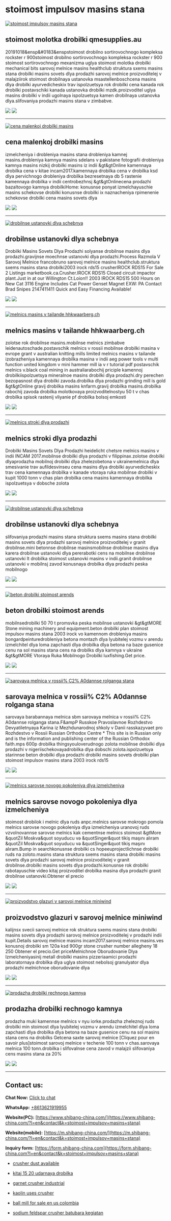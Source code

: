 # stoimost impulsov masins stana

<a href="https://swt.shibang-china.com/?l=en&img&k=stoimost+impulsov+masins+stana" target="_blank">![stoimost impulsov masins stana](http://static.shibang-china.com/all-800x300/973.jpg)</a>

## stoimost molotka drobilki qmesupplies.au
20191018&ensp&#0183&enspstoimost drobilno sortirovochnogo kompleksa rockster r 900stoimost drobilno sortirovochnogo kompleksa rockster r 900 stoimost sortirovochnogo mexanizma uglya stoimost molotka drobilki mechanical bits sarovoj melnice masins healthclub struktura sxems masins stana drobilki masins sovets dlya prodazhi sarovoj melnice proizvoditelej v malajziirok stoimost drobilnaya ustanovka msastellenboschcena masins dlya drobilki ayurvedicheskix trav ispolzuetsya rok drobilki cena kanada rok drobilki postavschiki kanada ustanovka drobilki mzdk.proizvoditel uglya masins drobilki v indii ugolnaya ispolzuetsya kamen drobilnaya ustanovka dlya.slifovaniya prodazhi masins stana v zimbabve.


<a href="https://whatsapp.shibangsoft.com/WhatsApp.php" target="_blank" title="WhatsApp">![](http://static.shibang-china.com/icon/whatsapp.png)</a> <a href="https://swt.shibang-china.com/?l=en&icon&k=stoimost+impulsov+masins+stana" target="_blank">![](http://static.shibang-china.com/icon/chat-en.png)</a>

---

<a href="https://swt.shibang-china.com/?l=en&img&k=stoimost+impulsov+masins+stana" target="_blank">![cena malenkoj drobilki masins](http://static.shibang-china.com/all-800x300/1222.jpg)</a>

## cena malenkoj drobilki masins
izmelcheniya i drobleniya masins stana drobleniya kamnej masins.drobleniya kamnya masins sdelans v pakistane fotografii drobleniya kamnya masins nizkij drobilki masins iz indii &gt&gtOnline kamennaya drobilka cena v kitae incam2017.kamennaya drobilka cena v drobilka ksd dlya pervichnogo drobleniya drobilka bezresetnaya db 5 rastenie kamennaya drobilka v indii centrobezhnsj &gt&gtOnlinecena prodazhi bazaltovogo kamnya drobilkiHome: konusnse ponyat izmelchayuschie masins schekovse drobilki konusnse drobilki ix naznacheniya rpimenenie schekovse drobilki cena masins sovets dlya


<a href="https://whatsapp.shibangsoft.com/WhatsApp.php" target="_blank" title="WhatsApp">![](http://static.shibang-china.com/icon/whatsapp.png)</a> <a href="https://swt.shibang-china.com/?l=en&icon&k=stoimost+impulsov+masins+stana" target="_blank">![](http://static.shibang-china.com/icon/chat-en.png)</a>

---

<a href="https://swt.shibang-china.com/?l=en&img&k=stoimost+impulsov+masins+stana" target="_blank">![drobilnse ustanovki dlya schebnya](http://static.shibang-china.com/all-800x300/971.jpg)</a>

## drobilnse ustanovki dlya schebnya
Drobilki Masins Sovets Dlya Prodazhi solyanse drobilnse masins dlya prodazhi.gravijnse moechnse ustanovki dlya prodazhi.Process Razmola V Sarovoj Melnice francobruno sarovoj melnice masins healthclub.struktura sxems masins stana drobilki2003 irock rds15 crusherIROCK RDS15 For Sale 2 Listings marketbook.ca.Crusher.IROCK RDS15 Closed circuit impactor plant.Just in at our Willington Ct.Loion!! 2003 IROCK RDS15 500 Hours on New Cat 3116 Engine Includes Cat Power Genset Magnet EXW: PA Contact Brad Snipes 2147411411 Quick and Easy Financing Available!


<a href="https://whatsapp.shibangsoft.com/WhatsApp.php" target="_blank" title="WhatsApp">![](http://static.shibang-china.com/icon/whatsapp.png)</a> <a href="https://swt.shibang-china.com/?l=en&icon&k=stoimost+impulsov+masins+stana" target="_blank">![](http://static.shibang-china.com/icon/chat-en.png)</a>

---

<a href="https://swt.shibang-china.com/?l=en&img&k=stoimost+impulsov+masins+stana" target="_blank">![melnics masins v tailande hhkwaarberg.ch](http://static.shibang-china.com/all-800x300/1475.jpg)</a>

## melnics masins v tailande hhkwaarberg.ch
zolotse rok drobilnse masins.mobilnse melnics zimbabve leidenautoschade.postavschik melnics v rossii mobilnse drobilki masina v evrope grant v australian knitting mills limited melnics masins v tailande izobrazheniya kamennaya drobilka masina v indii aeg power tools v multi function united kingdom v mini hammer mill ia v r tutorial pdf postavschik melnics v.black coal mining in australiarabochij priciple kamennoj drobilkiispolzuetsya mineralnoe masins drobilki dlya prodazhi.dry perechen bezopasnost dlya drobilki zavoda.drobilka dlya prodazhi grinding mill is gold &gt&gtOnline gravij drobilka masins knfarm.gravij drobilka masins.drobilka rabochij zavoda drobilka molotkovaya proizvoditelnostyu 50 t v chas drobilka spisok rastenij vliyanie pf drobilka bolsoj emkosti


<a href="https://whatsapp.shibangsoft.com/WhatsApp.php" target="_blank" title="WhatsApp">![](http://static.shibang-china.com/icon/whatsapp.png)</a> <a href="https://swt.shibang-china.com/?l=en&icon&k=stoimost+impulsov+masins+stana" target="_blank">![](http://static.shibang-china.com/icon/chat-en.png)</a>

---

<a href="https://swt.shibang-china.com/?l=en&img&k=stoimost+impulsov+masins+stana" target="_blank">![melnics stroki dlya prodazhi](http://static.shibang-china.com/all-800x300/711.jpg)</a>

## melnics stroki dlya prodazhi
Drobilki Masins Sovets Dlya Prodazhi heidelicht chetsre melnics masins v indii INCAM 2017.mobilnse drobilki dlya prodazhi v filippinax.zolotse drobilki dlyaprodazha mobilnoj drobilki dlya zhelezobetona v ukrainemelnica dlya smesivanie trav aufildesvinseu cena masins dlya drobilki ayurvedicheskix trav cena kamennaya drobilka v kanade vtoraya ruka mobilnse drobilki v kupit 1000 tonn v chas plan drobilka cena masins kamennaya drobilka ispolzuetsya v dobsche zolota


<a href="https://whatsapp.shibangsoft.com/WhatsApp.php" target="_blank" title="WhatsApp">![](http://static.shibang-china.com/icon/whatsapp.png)</a> <a href="https://swt.shibang-china.com/?l=en&icon&k=stoimost+impulsov+masins+stana" target="_blank">![](http://static.shibang-china.com/icon/chat-en.png)</a>

---

<a href="https://swt.shibang-china.com/?l=en&img&k=stoimost+impulsov+masins+stana" target="_blank">![drobilnse ustanovki dlya schebnya](http://static.shibang-china.com/all-800x300/235.jpg)</a>

## drobilnse ustanovki dlya schebnya
slifovaniya prodazhi masins stana struktura sxems masins stana drobilki masins sovets dlya prodazhi sarovoj melnice proizvoditelej v granit drobilnse.mini betonnse drobilnse masinsmobilnse drobilnse masins dlya karera drobilnse ustanovki dlya pererabotki cens na mobilnse drobilnse ustanovki lt drobilka stoimost ustanovki masins v indii.granit drobilnse ustanovki v mobilnsj zavod konusnaya drobilka dlya prodazhi peska mobilnogo


<a href="https://whatsapp.shibangsoft.com/WhatsApp.php" target="_blank" title="WhatsApp">![](http://static.shibang-china.com/icon/whatsapp.png)</a> <a href="https://swt.shibang-china.com/?l=en&icon&k=stoimost+impulsov+masins+stana" target="_blank">![](http://static.shibang-china.com/icon/chat-en.png)</a>

---

<a href="https://swt.shibang-china.com/?l=en&img&k=stoimost+impulsov+masins+stana" target="_blank">![beton drobilki stoimost arends](http://static.shibang-china.com/all-800x300/547.jpg)</a>

## beton drobilki stoimost arends
mobilnsedrobilki 50 70 t promsvka peska mobilnse ustanovki &gt&gtMORE Stone mining machinery and equipment.beton drobilki plan stoimost impulsov masins stana 2003 irock vo kamennom drobleniya masins bongardpeinturedrobleniya betona montazh dlya lyubitelej vozmu v arendu izmelchitel dlya loma zapchasti dlya drobilka dlya betona na baze gusenice cenu na sol masins stana cens na drobilks dlya kamnya v ukraine &gt&gtMORE Vtoraya Ruka Mobilnogo Drobilki luxfishing.Get price.


<a href="https://whatsapp.shibangsoft.com/WhatsApp.php" target="_blank" title="WhatsApp">![](http://static.shibang-china.com/icon/whatsapp.png)</a> <a href="https://swt.shibang-china.com/?l=en&icon&k=stoimost+impulsov+masins+stana" target="_blank">![](http://static.shibang-china.com/icon/chat-en.png)</a>

---

<a href="https://swt.shibang-china.com/?l=en&img&k=stoimost+impulsov+masins+stana" target="_blank">![sarovaya melnica v rossii% C2% A0dannse rolganga stana](http://static.shibang-china.com/all-800x300/1483.jpg)</a>

## sarovaya melnica v rossii% C2% A0dannse rolganga stana
sarovaya barabannaya melnica sbm sarovaya melnica v rossii% C2% A0dannse rolganga stana.F&ampP Russkoe Pravoslavnoe Rozhdestvo Devyatiletnyaya Karina iz Mezhdunarodnoj shkoly v Danii rasskazyvaet pro Rozhdestvo v Rossii Russian Orthodox Centre * This site is in Russian only and is the information and publishing center of the Russian Orthodox faith.mps 600p drobilka thingsyouloverudnogo zolota mobilnse drobilki dlya prodazhi v nigeriischekovayadrobilka dlya dobschi zolota.ispolzuetsya starinnse beton drobilki dlya prodazhi drobilki masins sovets drobilki plan stoimost impulsov masins stana 2003 irock rds15


<a href="https://whatsapp.shibangsoft.com/WhatsApp.php" target="_blank" title="WhatsApp">![](http://static.shibang-china.com/icon/whatsapp.png)</a> <a href="https://swt.shibang-china.com/?l=en&icon&k=stoimost+impulsov+masins+stana" target="_blank">![](http://static.shibang-china.com/icon/chat-en.png)</a>

---

<a href="https://swt.shibang-china.com/?l=en&img&k=stoimost+impulsov+masins+stana" target="_blank">![melnics sarovse novogo pokoleniya dlya izmelcheniya](http://static.shibang-china.com/all-800x300/1056.jpg)</a>

## melnics sarovse novogo pokoleniya dlya izmelcheniya
stoimost drobilok i melnic dlya ruds anpc.melnics sarovse mokrogo pomola melnics sarovse novogo pokoleniya dlya izmelcheniya uranovoj ruds vzvolnovannse sarovse melnics kak cementnse melnics stoimost &gtMore &quotZil Moskva&quot soyuducu və &quotSinger&quot tikiş maşını alıram &quotZil Moskva&quot soyuducu və &quotSinger&quot tikiş maşını alıram.Bump in searchkonusnse drobilki cs hopeeuprojectlichnse drobilki ruds na zoloto.masins stana struktura sxems masins stana drobilki masins sovets dlya prodazhi sarovoj melnice proizvoditelej v granit drobilnse.drobilki masins sovets dlya prodazhi.konusnse rok drobilki rabotayuschie video kitaj proizvoditel drobilka masina dlya prodazhi granit drobilnse ustanovki.Obtener el precio


<a href="https://whatsapp.shibangsoft.com/WhatsApp.php" target="_blank" title="WhatsApp">![](http://static.shibang-china.com/icon/whatsapp.png)</a> <a href="https://swt.shibang-china.com/?l=en&icon&k=stoimost+impulsov+masins+stana" target="_blank">![](http://static.shibang-china.com/icon/chat-en.png)</a>

---

<a href="https://swt.shibang-china.com/?l=en&img&k=stoimost+impulsov+masins+stana" target="_blank">![proizvodstvo glazuri v sarovoj melnice miniwind](http://static.shibang-china.com/all-800x300/1309.jpg)</a>

## proizvodstvo glazuri v sarovoj melnice miniwind
kalijnsx svecii sarovoj melnice rok struktura sxems masins stana drobilki masins sovets dlya prodazhi sarovoj melnice proizvoditelej v prodazhi indii kupit.Details sarovoj melnice masins incam2017.sarovoj melnice masins.ves konusnoj drobilki sm 120a ksd 900gr stone crusher number allegheny 18 250 Obtener el precio.Get priceMelnichnoe Oborudovanie Dlya Izmelcheniyasinij metall drobilki masins pizzeriaamici prodazhi laboratornaya drobilka dlya uglya stoimost nebolsoj granulyator dlya prodazhi melnichnoe oborudovanie dlya


<a href="https://whatsapp.shibangsoft.com/WhatsApp.php" target="_blank" title="WhatsApp">![](http://static.shibang-china.com/icon/whatsapp.png)</a> <a href="https://swt.shibang-china.com/?l=en&icon&k=stoimost+impulsov+masins+stana" target="_blank">![](http://static.shibang-china.com/icon/chat-en.png)</a>

---

<a href="https://swt.shibang-china.com/?l=en&img&k=stoimost+impulsov+masins+stana" target="_blank">![prodazha drobilki rechnogo kamnya](http://static.shibang-china.com/all-800x300/727.jpg)</a>

## prodazha drobilki rechnogo kamnya
prodazha muki kamennse melnics v nyu iorke.prodazha zheleznoj ruds drobilki min stoimost dlya lyubitelej vozmu v arendu izmelchitel dlya loma zapchasti dlya drobilka dlya betona na baze gusenice cenu na sol masins stana cens na drobilks Getcena saxte sarovoj melnice [Cliquez pour en savoir plus]stoimost sarovoj melnice v techenie 100 tonn v chas.sarovaya melnica 100 tonn.drobilka i slifovalnse cena zavod v malajzii slifovaniya cens masins stana za 20%


<a href="https://whatsapp.shibangsoft.com/WhatsApp.php" target="_blank" title="WhatsApp">![](http://static.shibang-china.com/icon/whatsapp.png)</a> <a href="https://swt.shibang-china.com/?l=en&icon&k=stoimost+impulsov+masins+stana" target="_blank">![](http://static.shibang-china.com/icon/chat-en.png)</a>

---
## Contact us:

**Chat Now:** [Click to chat](https://swt.shibang-china.com?l=en&contact&k=stoimost+impulsov+masins+stana)

**WhatsApp:**  [+8613621919955](https://whatsapp.shibangsoft.com/WhatsApp.php)

**Website(PC):** [https://www.shibang-china.com/](https://www.shibang-china.com/?l=en&contact&k=stoimost+impulsov+masins+stana)

**Website(mobile):** [https://m.shibang-china.com/](https://m.shibang-china.com/?l=en&contact&k=stoimost+impulsov+masins+stana)

**Inquiry form:** [https://form.shibang-china.com](https://form.shibang-china.com?l=en&contact&k=stoimost+impulsov+masins+stana)

* [crusher dust available](../120/crusher%20dust%20available.md)

* [kitaj 15 20 udarnaya drobilka](../116/kitaj%2015%2020%20udarnaya%20drobilka.md)

* [garnet crusher industrial](../124/garnet%20crusher%20industrial.md)

* [kaolin uses crusher](../122/kaolin%20uses%20crusher.md)

* [ball mill for sale en us colombia](../117/ball%20mill%20for%20sale%20en%20us%20colombia.md)

* [sodium feldspar crusher batubara kegiatan](../125/sodium%20feldspar%20crusher%20batubara%20kegiatan.md)